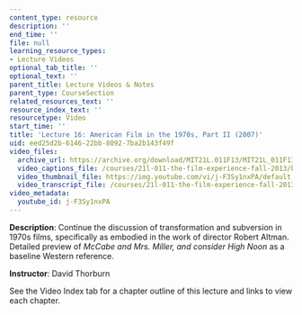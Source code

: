 ```yaml
---
content_type: resource
description: ''
end_time: ''
file: null
learning_resource_types:
- Lecture Videos
optional_tab_title: ''
optional_text: ''
parent_title: Lecture Videos & Notes
parent_type: CourseSection
related_resources_text: ''
resource_index_text: ''
resourcetype: Video
start_time: ''
title: 'Lecture 16: American Film in the 1970s, Part II (2007)'
uid: eed25d2b-6146-22bb-8092-7ba2b143f49f
video_files:
  archive_url: https://archive.org/download/MIT21L.011F13/MIT21L_011F13_L16_300k.mp4
  video_captions_file: /courses/21l-011-the-film-experience-fall-2013/bb5720739e2258d3a0598f02305b8918_j-F3Sy1nxPA.vtt
  video_thumbnail_file: https://img.youtube.com/vi/j-F3Sy1nxPA/default.jpg
  video_transcript_file: /courses/21l-011-the-film-experience-fall-2013/d70d741de3f81d2a48c39cc373bd2dc8_j-F3Sy1nxPA.pdf
video_metadata:
  youtube_id: j-F3Sy1nxPA
---
```


**Description**: Continue the discussion of transformation and subversion in 1970s films, specifically as embodied in the work of director Robert Altman. Detailed preview of _McCabe and Mrs. Miller, and consider High Noon_ as a baseline Western reference.

**Instructor**: David Thorburn

See the Video Index tab for a chapter outline of this lecture and links to view each chapter.